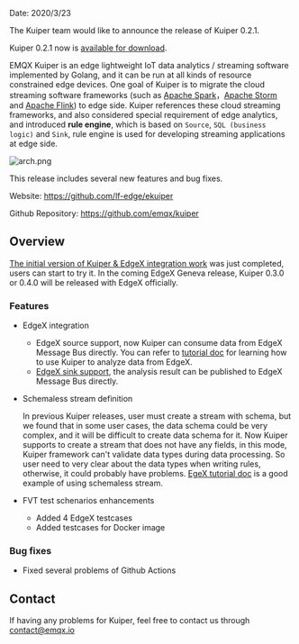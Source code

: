 Date: 2020/3/23

The Kuiper team would like to announce the release of Kuiper 0.2.1. 

Kuiper 0.2.1 now is [available for download](https://github.com/emqx/kuiper/releases/tag/0.2.1).

EMQX Kuiper is an edge lightweight IoT data analytics / streaming software implemented by Golang, and it can be run at all kinds of resource constrained edge devices. One goal of Kuiper is to migrate the cloud streaming software frameworks (such as [Apache Spark](https://spark.apache.org/)，[Apache Storm](https://storm.apache.org/) and [Apache Flink](https://flink.apache.org/)) to edge side. Kuiper references these cloud streaming frameworks, and also considered special requirement of edge analytics, and introduced **rule engine**, which is based on `Source`, `SQL (business logic)` and `Sink`, rule engine is used for developing streaming applications at edge side.

![arch.png](https://static.emqx.net/images/af3b2914f224393bd0b8811c76ba0e16.png)

This release includes several new features and bug fixes.

Website: <https://github.com/lf-edge/ekuiper>

Github Repository: <https://github.com/emqx/kuiper>

## Overview

[The initial version of Kuiper & EdgeX integration work](https://github.com/emqx/kuiper/projects/4) was just completed, users can start to try it. In the coming EdgeX Geneva release,  Kuiper 0.3.0 or 0.4.0 will be released with EdgeX officially.

### Features

- EdgeX integration

  - EdgeX source support, now Kuiper can consume data from EdgeX Message Bus directly. You can refer to [tutorial doc](https://github.com/emqx/kuiper/blob/master/docs/en_US/edgex/edgex_rule_engine_tutorial.md) for learning how to use Kuiper to analyze data from EdgeX. 
  - [EdgeX sink support](https://github.com/emqx/kuiper/blob/edgex/docs/en_US/rules/sinks/edgex.md), the analysis result can be published to EdgeX Message Bus directly.

- Schemaless stream definition

  In previous Kuiper releases, user must create a stream with schema, but we found that in some user cases, the data schema could be very complex, and it will be difficult to create data schema for it. Now Kuiper supports to create a stream that does not have any fields, in this mode, Kuiper framework can't validate data types during data processing. So user need to very clear about the data types when writing rules, otherwise, it could probably have problems. [EgeX tutorial doc](https://github.com/emqx/kuiper/blob/master/docs/en_US/edgex/edgex_rule_engine_tutorial.md) is a good example of using schemaless stream.

- FVT test schenarios enhancements

  - Added 4 EdgeX testcases 
  - Added testcases for Docker image 

### Bug fixes

- Fixed several problems of Github Actions

## Contact

If having any problems for Kuiper, feel free to contact us through [contact@emqx.io](mailto:contact@emqx.io)
